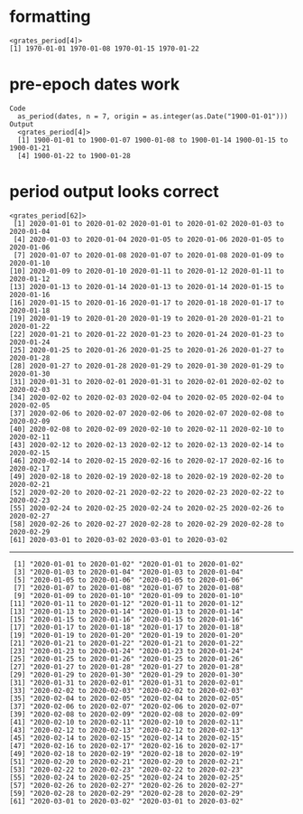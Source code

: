 # formatting

    <grates_period[4]>
    [1] 1970-01-01 1970-01-08 1970-01-15 1970-01-22

# pre-epoch dates work

    Code
      as_period(dates, n = 7, origin = as.integer(as.Date("1900-01-01")))
    Output
      <grates_period[4]>
      [1] 1900-01-01 to 1900-01-07 1900-01-08 to 1900-01-14 1900-01-15 to 1900-01-21
      [4] 1900-01-22 to 1900-01-28

# period output looks correct

    <grates_period[62]>
     [1] 2020-01-01 to 2020-01-02 2020-01-01 to 2020-01-02 2020-01-03 to 2020-01-04
     [4] 2020-01-03 to 2020-01-04 2020-01-05 to 2020-01-06 2020-01-05 to 2020-01-06
     [7] 2020-01-07 to 2020-01-08 2020-01-07 to 2020-01-08 2020-01-09 to 2020-01-10
    [10] 2020-01-09 to 2020-01-10 2020-01-11 to 2020-01-12 2020-01-11 to 2020-01-12
    [13] 2020-01-13 to 2020-01-14 2020-01-13 to 2020-01-14 2020-01-15 to 2020-01-16
    [16] 2020-01-15 to 2020-01-16 2020-01-17 to 2020-01-18 2020-01-17 to 2020-01-18
    [19] 2020-01-19 to 2020-01-20 2020-01-19 to 2020-01-20 2020-01-21 to 2020-01-22
    [22] 2020-01-21 to 2020-01-22 2020-01-23 to 2020-01-24 2020-01-23 to 2020-01-24
    [25] 2020-01-25 to 2020-01-26 2020-01-25 to 2020-01-26 2020-01-27 to 2020-01-28
    [28] 2020-01-27 to 2020-01-28 2020-01-29 to 2020-01-30 2020-01-29 to 2020-01-30
    [31] 2020-01-31 to 2020-02-01 2020-01-31 to 2020-02-01 2020-02-02 to 2020-02-03
    [34] 2020-02-02 to 2020-02-03 2020-02-04 to 2020-02-05 2020-02-04 to 2020-02-05
    [37] 2020-02-06 to 2020-02-07 2020-02-06 to 2020-02-07 2020-02-08 to 2020-02-09
    [40] 2020-02-08 to 2020-02-09 2020-02-10 to 2020-02-11 2020-02-10 to 2020-02-11
    [43] 2020-02-12 to 2020-02-13 2020-02-12 to 2020-02-13 2020-02-14 to 2020-02-15
    [46] 2020-02-14 to 2020-02-15 2020-02-16 to 2020-02-17 2020-02-16 to 2020-02-17
    [49] 2020-02-18 to 2020-02-19 2020-02-18 to 2020-02-19 2020-02-20 to 2020-02-21
    [52] 2020-02-20 to 2020-02-21 2020-02-22 to 2020-02-23 2020-02-22 to 2020-02-23
    [55] 2020-02-24 to 2020-02-25 2020-02-24 to 2020-02-25 2020-02-26 to 2020-02-27
    [58] 2020-02-26 to 2020-02-27 2020-02-28 to 2020-02-29 2020-02-28 to 2020-02-29
    [61] 2020-03-01 to 2020-03-02 2020-03-01 to 2020-03-02

---

     [1] "2020-01-01 to 2020-01-02" "2020-01-01 to 2020-01-02"
     [3] "2020-01-03 to 2020-01-04" "2020-01-03 to 2020-01-04"
     [5] "2020-01-05 to 2020-01-06" "2020-01-05 to 2020-01-06"
     [7] "2020-01-07 to 2020-01-08" "2020-01-07 to 2020-01-08"
     [9] "2020-01-09 to 2020-01-10" "2020-01-09 to 2020-01-10"
    [11] "2020-01-11 to 2020-01-12" "2020-01-11 to 2020-01-12"
    [13] "2020-01-13 to 2020-01-14" "2020-01-13 to 2020-01-14"
    [15] "2020-01-15 to 2020-01-16" "2020-01-15 to 2020-01-16"
    [17] "2020-01-17 to 2020-01-18" "2020-01-17 to 2020-01-18"
    [19] "2020-01-19 to 2020-01-20" "2020-01-19 to 2020-01-20"
    [21] "2020-01-21 to 2020-01-22" "2020-01-21 to 2020-01-22"
    [23] "2020-01-23 to 2020-01-24" "2020-01-23 to 2020-01-24"
    [25] "2020-01-25 to 2020-01-26" "2020-01-25 to 2020-01-26"
    [27] "2020-01-27 to 2020-01-28" "2020-01-27 to 2020-01-28"
    [29] "2020-01-29 to 2020-01-30" "2020-01-29 to 2020-01-30"
    [31] "2020-01-31 to 2020-02-01" "2020-01-31 to 2020-02-01"
    [33] "2020-02-02 to 2020-02-03" "2020-02-02 to 2020-02-03"
    [35] "2020-02-04 to 2020-02-05" "2020-02-04 to 2020-02-05"
    [37] "2020-02-06 to 2020-02-07" "2020-02-06 to 2020-02-07"
    [39] "2020-02-08 to 2020-02-09" "2020-02-08 to 2020-02-09"
    [41] "2020-02-10 to 2020-02-11" "2020-02-10 to 2020-02-11"
    [43] "2020-02-12 to 2020-02-13" "2020-02-12 to 2020-02-13"
    [45] "2020-02-14 to 2020-02-15" "2020-02-14 to 2020-02-15"
    [47] "2020-02-16 to 2020-02-17" "2020-02-16 to 2020-02-17"
    [49] "2020-02-18 to 2020-02-19" "2020-02-18 to 2020-02-19"
    [51] "2020-02-20 to 2020-02-21" "2020-02-20 to 2020-02-21"
    [53] "2020-02-22 to 2020-02-23" "2020-02-22 to 2020-02-23"
    [55] "2020-02-24 to 2020-02-25" "2020-02-24 to 2020-02-25"
    [57] "2020-02-26 to 2020-02-27" "2020-02-26 to 2020-02-27"
    [59] "2020-02-28 to 2020-02-29" "2020-02-28 to 2020-02-29"
    [61] "2020-03-01 to 2020-03-02" "2020-03-01 to 2020-03-02"

